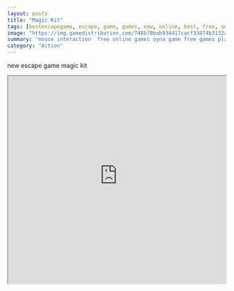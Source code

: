 ```yaml
---
layout: posts
title: "Magic Kit"
tags: [bestescapegame, escape, game, games, new, online, best, free, online, games, oyna, game, free, games, play, play, games]
image: "https://img.gamedistribution.com/748b70bab934417cacf33874b3132a9a.jpg"
summary: "mouse interaction  free online games oyna game free games play play games"
category: "Action"
---
```


new escape game magic kit

<iframe width="100%" height="480px;" src="https://flash.gamedistribution.com?game=748b70bab934417cacf33874b3132a9a"></iframe>